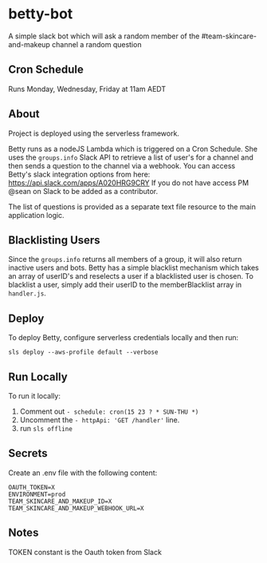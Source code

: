 <!--
title: Betty The Glam Bot
layout: Doc
-->

# betty-bot

A simple slack bot which will ask a random member of the #team-skincare-and-makeup channel a random question

## Cron Schedule
Runs Monday, Wednesday, Friday at 11am AEDT

## About
Project is deployed using the serverless framework.

Betty runs as a nodeJS Lambda which is triggered on a Cron Schedule. She uses the `groups.info` Slack API to retrieve a list of user's for a channel and then sends a question to the channel via a webhook. You can access Betty's slack integration options from here: https://api.slack.com/apps/A020HRG9CRY If you do not have access PM @sean on Slack to be added as a contributor.

The list of questions is provided as a separate text file resource to the main application logic.

## Blacklisting Users

Since the `groups.info` returns all members of a group, it will also return inactive users and bots. Betty has a simple blacklist mechanism which takes an array of userID's and reselects a user if a blacklisted user is chosen. To blacklist a user, simply add their userID to the memberBlacklist array in `handler.js`.

## Deploy

To deploy Betty, configure serverless credentials locally and then run:

`sls deploy --aws-profile default --verbose`

## Run Locally

To run it locally:

1. Comment out `- schedule: cron(15 23 ? * SUN-THU *)`
2. Uncomment the `- httpApi: 'GET /handler'` line.
3. run `sls offline`


## Secrets

Create an .env file with the following content:

```
OAUTH_TOKEN=X
ENVIRONMENT=prod
TEAM_SKINCARE_AND_MAKEUP_ID=X
TEAM_SKINCARE_AND_MAKEUP_WEBHOOK_URL=X
```

## Notes
TOKEN constant is the Oauth token from Slack
